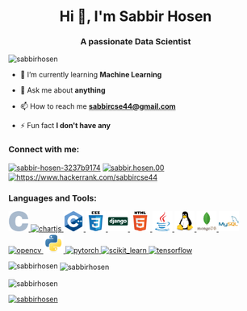 <h1 align="center">Hi 👋, I'm Sabbir Hosen</h1>
<h3 align="center">A passionate Data Scientist</h3>

<p align="left"> <img src="https://komarev.com/ghpvc/?username=sabbirhosen&label=Profile%20views&color=0e75b6&style=flat" alt="sabbirhosen" /> </p>

- 🌱 I’m currently learning **Machine Learning**

- 💬 Ask me about **anything**

- 📫 How to reach me **sabbircse44@gmail.com**

- ⚡ Fun fact **I don't have any**

<h3 align="left">Connect with me:</h3>
<p align="left">
<a href="https://linkedin.com/in/sabbir-hosen-3237b9174" target="blank"><img align="center" src="https://cdn.jsdelivr.net/npm/simple-icons@3.0.1/icons/linkedin.svg" alt="sabbir-hosen-3237b9174" height="30" width="40" /></a>
<a href="https://fb.com/sabbir.hosen.00" target="blank"><img align="center" src="https://cdn.jsdelivr.net/npm/simple-icons@3.0.1/icons/facebook.svg" alt="sabbir.hosen.00" height="30" width="40" /></a>
<a href="https://www.hackerrank.com/https://www.hackerrank.com/sabbircse44" target="blank"><img align="center" src="https://cdn.jsdelivr.net/npm/simple-icons@3.0.1/icons/hackerrank.svg" alt="https://www.hackerrank.com/sabbircse44" height="30" width="40" /></a>
</p>

<h3 align="left">Languages and Tools:</h3>
<p align="left"> <a href="https://www.cprogramming.com/" target="_blank"> <img src="https://raw.githubusercontent.com/devicons/devicon/master/icons/c/c-original.svg" alt="c" width="40" height="40"/> </a> <a href="https://www.chartjs.org" target="_blank"> <img src="https://www.chartjs.org/media/logo-title.svg" alt="chartjs" width="40" height="40"/> </a> <a href="https://www.w3schools.com/cpp/" target="_blank"> <img src="https://raw.githubusercontent.com/devicons/devicon/master/icons/cplusplus/cplusplus-original.svg" alt="cplusplus" width="40" height="40"/> </a> <a href="https://www.w3schools.com/css/" target="_blank"> <img src="https://raw.githubusercontent.com/devicons/devicon/master/icons/css3/css3-original-wordmark.svg" alt="css3" width="40" height="40"/> </a> <a href="https://www.djangoproject.com/" target="_blank"> <img src="https://raw.githubusercontent.com/devicons/devicon/master/icons/django/django-original.svg" alt="django" width="40" height="40"/> </a> <a href="https://www.w3.org/html/" target="_blank"> <img src="https://raw.githubusercontent.com/devicons/devicon/master/icons/html5/html5-original-wordmark.svg" alt="html5" width="40" height="40"/> </a> <a href="https://www.java.com" target="_blank"> <img src="https://raw.githubusercontent.com/devicons/devicon/master/icons/java/java-original.svg" alt="java" width="40" height="40"/> </a> <a href="https://www.linux.org/" target="_blank"> <img src="https://raw.githubusercontent.com/devicons/devicon/master/icons/linux/linux-original.svg" alt="linux" width="40" height="40"/> </a> <a href="https://www.mongodb.com/" target="_blank"> <img src="https://raw.githubusercontent.com/devicons/devicon/master/icons/mongodb/mongodb-original-wordmark.svg" alt="mongodb" width="40" height="40"/> </a> <a href="https://www.mysql.com/" target="_blank"> <img src="https://raw.githubusercontent.com/devicons/devicon/master/icons/mysql/mysql-original-wordmark.svg" alt="mysql" width="40" height="40"/> </a> <a href="https://opencv.org/" target="_blank"> <img src="https://www.vectorlogo.zone/logos/opencv/opencv-icon.svg" alt="opencv" width="40" height="40"/> </a> <a href="https://www.python.org" target="_blank"> <img src="https://raw.githubusercontent.com/devicons/devicon/master/icons/python/python-original.svg" alt="python" width="40" height="40"/> </a> <a href="https://pytorch.org/" target="_blank"> <img src="https://www.vectorlogo.zone/logos/pytorch/pytorch-icon.svg" alt="pytorch" width="40" height="40"/> </a> <a href="https://scikit-learn.org/" target="_blank"> <img src="https://upload.wikimedia.org/wikipedia/commons/0/05/Scikit_learn_logo_small.svg" alt="scikit_learn" width="40" height="40"/> </a> <a href="https://www.tensorflow.org" target="_blank"> <img src="https://www.vectorlogo.zone/logos/tensorflow/tensorflow-icon.svg" alt="tensorflow" width="40" height="40"/> </a> </p>

<p><img align="left" src="https://github-readme-stats.vercel.app/api/top-langs?username=sabbirhosen&show_icons=true&locale=en&layout=compact" alt="sabbirhosen" /></p>

<p>&nbsp;<img align="center" src="https://github-readme-stats.vercel.app/api?username=sabbirhosen&show_icons=true&locale=en" alt="sabbirhosen" /></p>

<p><img align="center" src="https://github-readme-streak-stats.herokuapp.com/?user=sabbirhosen&" alt="sabbirhosen" /></p>
<p align="left"> <a href="https://github.com/ryo-ma/github-profile-trophy"><img src="https://github-profile-trophy.vercel.app/?username=sabbirhosen" alt="sabbirhosen" /></a> </p>
